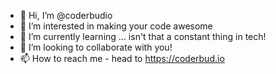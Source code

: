 - 👋 Hi, I’m @coderbudio
- 👀 I’m interested in making your code awesome
- 🌱 I’m currently learning ... isn't that a constant thing in tech!
- 💞️ I’m looking to collaborate with you!
- 📫 How to reach me - head to https://coderbud.io
